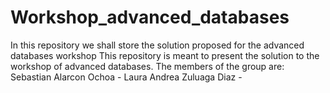 # Workshop_advanced_databases
In this repository we shall store the solution proposed for the advanced databases workshop
This repository is meant to present the solution to the workshop of advanced databases.
The members of the group are:
Sebastian Alarcon Ochoa - 
Laura Andrea Zuluaga Diaz - 
